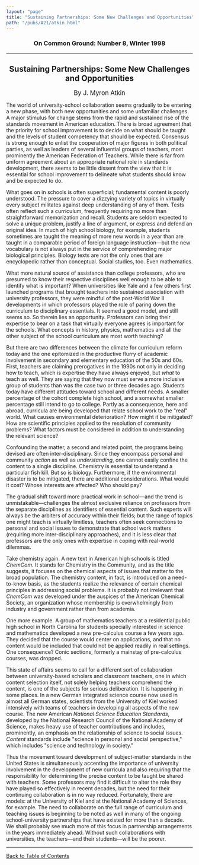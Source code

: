 ```yaml
---
layout: "page"
title: "Sustaining Partnerships: Some New Challenges and Opportunities"
path: "/pubs/A21/atkin.html"
---
```

<main>
<h3 align="CENTER">On Common Ground: Number 8, Winter 1998</h3>
<hr/>
<h2 align="CENTER">Sustaining Partnerships: Some New Challenges and Opportunities</h2>
<p align="CENTER"><big>By J. Myron Atkin</big></p>
<p>The world of university-school collaboration seems gradually to be entering a new phase, with both new opportunities and some unfamiliar challenges.  A major stimulus for change stems from the rapid and sustained rise of the standards movement in American education.  There is broad agreement that the priority for school improvement is to decide on what should be taught and the levels of student competency that should be expected.  Consensus is strong enough to enlist the cooperation of major figures in both political parties, as well as leaders of several influential groups of teachers, most prominently the American Federation of Teachers.  While there is far from uniform agreement about an appropriate national role in standards development, there seems to be little dissent from the view that it is essential for school improvement to delineate what students should know and be expected to do.</p>
<p>What goes on in schools is often superficial; fundamental content is poorly understood.  The pressure to cover a dizzying variety of topics in virtually every subject militates against deep understanding of any of them.  Tests often reflect such a curriculum, frequently requiring no more than straightforward memorization and recall.  Students are seldom expected to solve a unique problem, justify a line of argument, or express and defend an original idea.  In much of high school biology, for example, students sometimes are taught the meaning of more new words in a year than are taught in a comparable period of foreign language instruction—but the new vocabulary is not always put in the service of comprehending major biological principles.  Biology texts are not the only ones that are encyclopedic rather than conceptual.  Social studies, too.  Even mathematics.</p>
<p>What more natural source of assistance than college professors, who are presumed to know their respective disciplines well enough to be able to identify what is important?  When universities like Yale and a few others first launched programs that brought teachers into sustained association with university professors, they were mindful of the post-World War II developments in which professors played the role of paring down the curriculum to disciplinary essentials.  It seemed a good model, and still seems so.  So therein lies an opportunity.  Professors can bring their expertise to bear on a task that virtually everyone agrees is important for the schools.  What concepts in history, physics, mathematics and all the other subject of the school curriculum are most worth teaching?</p>
<p>But there are two differences between the climate for curriculum reform today and the one epitomized in the productive flurry of academic involvement in secondary and elementary education of the 50s and 60s.  First, teachers are claiming prerogatives in the 1990s not only in deciding how to teach, which is expertise they have always enjoyed, but <i>what</i> to teach as well.  They are saying that they now must serve a more inclusive group of students than was the case two or three decades ago.  Students today have different attitudes toward school and different needs.  A smaller percentage of the cohort complete high school, and a somewhat smaller percentage still intend to go to college.  Partly as a consequence, here and abroad, curricula are being developed that relate school work to the "real" world.  What causes environmental deterioration?  How might it be mitigated?  How are scientific principles applied to the resolution of community problems?  What factors must be considered in addition to understanding the relevant science?</p>
<p>Confounding the matter, a second and related point, the programs being devised are often inter-disciplinary.  Since they encompass personal and community <i>action</i> as well as <i>understanding</i>, one cannot easily confine the content to a single discipline.  Chemistry is essential to understand a particular fish kill.  But so is biology.  Furthermore, if the environmental disaster is to be mitigated, there are additional considerations.  What would it cost?  Whose interests are affected?  Who should pay?</p>
<p>The gradual shift toward more practical work in school—and the trend is unmistakable—challenges the almost exclusive reliance on professors from the separate disciplines as identifiers of essential content.  Such experts will always be the arbiters of accuracy within their fields; but the range of topics one might teach is virtually limitless, teachers often seek connections to personal and social issues to demonstrate that school work matters (requiring more inter-disciplinary approaches), and it is less clear that professors are the only ones with expertise in coping with real-world dilemmas.</p>
<p>Take chemistry again.  A new text in American high schools is titled <i>ChemCom.  </i>It stands for Chemistry in the Community, and as the title suggests, it focuses on the chemical aspects of issues that matter to the broad population.  The chemistry content, in fact, is introduced on a need-to-know basis, as the students realize the relevance of certain chemical principles in addressing social problems.  It is probably not irrelevant that <i>ChemCom</i> was developed under the auspices of the American Chemical Society, an organization whose membership is overwhelmingly from industry and government rather than from academia.</p>
<p>One more example.  A group of mathematics teachers at a residential public high school in North Carolina for students specially interested in science and mathematics developed a new pre-calculus course a few years ago. They decided that the course would center on applications, and that no content would be included that could not be applied readily in real settings.  One consequence?  Conic sections, formerly a mainstay of pre-calculus courses, was dropped.</p>
<p>This state of affairs seems to call for a different sort of collaboration between university-based scholars and classroom teachers, one in which content selection itself, not solely helping teachers comprehend the content, is one of the subjects for serious deliberation.  It is happening in some places.  In a new German integrated science course now used in almost all German states, scientists from the University of Kiel worked intensively with teams of teachers in developing all aspects of the new course.  The new American<i> National Science Education Standards</i>, developed by the National Research Council of the National Academy of Science, makes heavy use of teacher contributions and includes, prominently, an emphasis on the relationship of science to social issues. <i> Content</i> standards include "science in personal and social perspective," which includes "science and technology in society."</p>
<p>Thus the movement toward development of subject-matter standards in the United States is simultaneously accenting the importance of university involvement in the development of new curricula and also requiring that the responsibility for determining the precise content to be taught be shared with teachers.  Some professors may find it difficult to alter the role they have played so effectively in recent decades, but the need for their continuing collaboration is in no way reduced.  Fortunately, there are models:  at the University of Kiel and at the National Academy of Sciences, for example.  The need to collaborate on the full range of curriculum and teaching issues is beginning to be noted as well in many of the ongoing school-university partnerships that have existed for more than a decade.  We shall probably see much more of this focus in partnership arrangements in the years immediately ahead.  Without such collaborations with universities, the teachers—and their students—will be the poorer.</p>
<hr/>
<p><a href=".\">Back to Table of Contents</a></p>
</main>